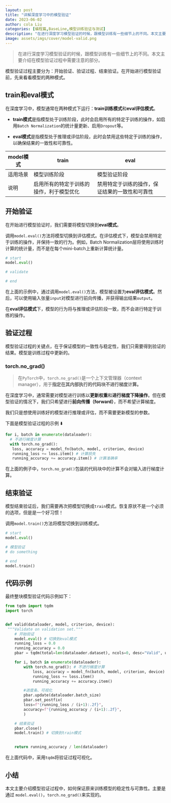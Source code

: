 ```yaml
---
layout: post
title: "详解深度学习中的模型验证"
date: 2023-06-02
author: cola Liu
categories: [编程篇,BaseLine,模型训练验证与测试]
description: "在进行深度学习模型验证的时候，跟模型训练有一些细节上的不同。本文主要介绍在模型验证过程中需要注意的部分。"
image: assets/imgs/cover/model-valid.png
---
```


> 在进行深度学习模型验证的时候，跟模型训练有一些细节上的不同。本文主要介绍在模型验证过程中需要注意的部分。

模型验证过程主要分为：开始验证、验证过程、结束验证。在开始进行模型验证前，先来看看模型的两种模式。

## train和eval模式

在深度学习中，模型通常在两种模式下运行：**train训练模式**和**eval评估模式**。

- **train模式**是指模型处于训练阶段，此时会启用所有的特定于训练的操作，如启用`Batch Normalization`的统计量更新、启用`Dropout`等。

- **eval模式**是指模型处于推理或评估阶段，此时会禁用这些特定于训练的操作，以确保结果的一致性和可靠性。

|model模式   | train|eval|
|--|--|--|
| 适用场景 |模型训练阶段 | 模型验证阶段|
| 说明 | 启用所有的特定于训练的操作，利于模型优化 | 禁用特定于训练的操作，保证结果的一致性和可靠性 |

## 开始验证
在开始进行模型验证时，我们需要将模型切换到**eval模式**。

调用`model.eval()`方法将模型切换到评估模式。在评估模式下，模型会禁用特定于训练的操作，并保持一致的行为。例如，Batch Normalization层将使用训练时计算的统计量，而不是在每个mini-batch上重新计算统计量。

```python
# start
model.eval()

# validate

# end
```

在上面的示例中，通过调用`model.eval()`方法，模型被设置为**eval评估模式**。然后，可以使用输入张量`input`对模型进行前向传播，并获得输出结果`output`。

在**eval评估模式**下，模型的行为将与推理或评估阶段一致，而不会进行特定于训练的操作。



## 验证过程

模型验证过程的关键点，在于保证模型的一致性与稳定性，我们只需要得到验证的结果。模型是训练过程中更新的。

### torch.no_grad()

> 在`PyTorch`中，`torch.no_grad()`是一个上下文管理器（context manager），用于**指定在其内部执行的代码块不进行梯度计算。**

在深度学习中，通常需要对模型进行训练以**更新权重**和**进行梯度下降操作**。但在模型验证的情况下，我们只希望进行**前向传播（forward）**，而不希望计算梯度。

我们只是想使用训练好的模型进行推理或评估，而不需要更新模型的参数。

下面是模型验证过程的示例 ⬇️
```python
for i, batch in enumerate(dataloader):
  # 不进行梯度计算
  with torch.no_grad(): 
   loss, accuracy = model_fn(batch, model, criterion, device)
   running_loss += loss.item() # 计算损失
   running_accuracy += accuracy.item() # 计算准确率
```

在上面的例子中，`torch.no_grad()`包装的代码块中的计算不会对输入进行梯度计算。


## 结束验证
模型结束验证后，我们需要再次把模型切换成`train`模式。恢复原状不是一个必须的选项，但是是一个好习惯！

调用`model.train()`方法将模型切换到训练模式。

```python
# start
model.eval()

# 模型验证
# do something

# end
model.train()

```


## 代码示例
最终整块模型验证代码示例如下：
```python
from tqdm import tqdm
import torch


def valid(dataloader, model, criterion, device): 
 """Validate on validation set."""
    # 开始验证
    model.eval() # 切换到eval模式
    running_loss = 0.0
    running_accuracy = 0.0
    pbar = tqdm(total=len(dataloader.dataset), ncols=0, desc="Valid", unit=" uttr")

    for i, batch in enumerate(dataloader):
        with torch.no_grad(): # 不进行梯度计算
            loss, accuracy = model_fn(batch, model, criterion, device) # 计算损失和准确率
            running_loss += loss.item()
            running_accuracy += accuracy.item()

        #进度条、可视化
        pbar.update(dataloader.batch_size) 
        pbar.set_postfix(
        loss=f"{running_loss / (i+1):.2f}",
        accuracy=f"{running_accuracy / (i+1):.2f}",
        )

    # 结束验证
    pbar.close()
    model.train() # 切换到train模式
    

    return running_accuracy / len(dataloader)
```
在上面代码中，采用`tqdm`将验证过程可视化。

## 小结
本文主要介绍模型验证过程中，如何保证原来训练模型的稳定性与可靠性。主要是通过 `model.eval()`，`torch.no_grad()`来实现的。
